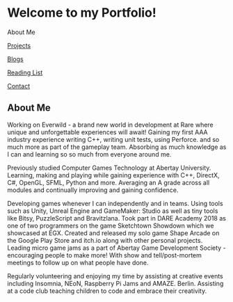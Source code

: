 # Welcome to my Portfolio!

About Me
<br>

<a href="https://twood27897.github.io" rel="Projects">Projects</a>
<br>

<a href="https://twood27897.github.io/pages/blogs.html" rel="Blogs">Blogs</a>
<br>

<a href="https://twood27897.github.io/pages/reading-list.html" rel="Reading List">Reading List</a>
<br>

<a href="https://twood27897.github.io/pages/contact.html" rel="Contact">Contact</a>
<br>

## About Me

Working on Everwild - a brand new world in development at Rare where unique and unforgettable experiences will await! Gaining my first AAA industry experience writing C++, writing unit tests, using Perforce. and so much more as part of the gameplay team. Absorbing as much knowledge as I can and learning so so much from everyone around me.

Previously studied Computer Games Technology at Abertay University. Learning, making and playing while gaining experience with C++, DirectX, C#, OpenGL, SFML, Python and more. Averaging an A grade across all modules and continually improving and gaining confidence.

Developing games whenever I can independently and in teams. Using tools such as Unity, Unreal Engine and GameMaker: Studio as well as tiny tools like Bitsy, PuzzleScript and Bravitzlana. Took part in DARE Academy 2018 as one of two programmers on the game Sketchtown Showdown which we showcased at EGX. Created and released my solo game Shape Arcade on the Google Play Store and itch.io along with other personal projects. Leading micro game jams as a part of Abertay Game Development Society - encouraging people to make more! With show and tell/post-mortem meetings to follow up on what people have done.

Regularly volunteering and enjoying my time by assisting at creative events including Insomnia, NEoN, Raspberry Pi Jams and AMAZE. Berlin. Assisting at a code club teaching children to code and embrace their creativity.
